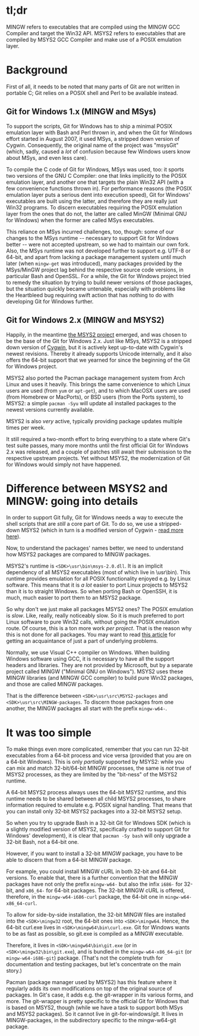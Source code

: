 # tl;dr

MINGW refers to executables that are compiled using the MINGW GCC Compiler and target the Win32 API. MSYS2 refers to executables that are compiled by MSYS2 GCC Compiler and make use of a POSIX emulation layer.

# Background

First of all, it needs to be noted that many parts of Git are not written in portable C; Git relies on a POSIX shell and Perl to be available instead.

## Git for Windows 1.x (MINGW and MSys)

To support the scripts, Git for Windows has to ship a minimal POSIX emulation layer with Bash and Perl thrown in, and when the Git for Windows effort started in August 2007, it used MSys, a stripped down version of Cygwin. Consequently, the original name of the project was "msysGit" (which, sadly, caused a *lot* of confusion because few Windows users know about MSys, and even less care).

To compile the C code of Git for Windows, MSys was used, too: it sports two versions of the GNU C Compiler: one that links implicitly to the POSIX emulation layer, and another one that targets the plain Win32 API (with a few convenience functions thrown in). For performance reasons (the POSIX emulation layer puts a serious dent into execution speed), Git for Windows' executables are built using the latter, and therefore they are really just Win32 programs. To discern executables requiring the POSIX emulation layer from the ones that do not, the latter are called MinGW (Minimal GNU for Windows) when the former are called MSys executables.

This reliance on MSys incurred challenges, too, though: some of our changes to the MSys runtime -- necessary to support Git for Windows better -- were not accepted upstream, so we had to maintain our own fork. Also, the MSys runtime was not developed further to support e.g. UTF-8 or 64-bit, and apart from lacking a package management system
until much later (when `mingw-get` was introduced), many packages provided by the MSys/MinGW project lag behind the respective source code versions, in particular Bash and OpenSSL. For a while, the Git for Windows project tried to remedy the situation by trying to build newer versions of those packages, but the situation quickly became untenable,
especially with problems like the Heartbleed bug requiring swift action that has nothing to do with developing Git for Windows further.

## Git for Windows 2.x (MINGW and MSYS2)

Happily, in the meantime [the MSYS2 project](https://msys2.github.io/) emerged, and was chosen to be the base of the Git for Windows 2.x. Just like MSys, MSYS2 is a stripped down version of [Cygwin](https://cygwin.com), but it is actively kept up-to-date with Cygwin's newest revisions. Thereby it already supports Unicode internally, and it also offers the 64-bit support that we yearned for since the beginning of the Git for Windows project.

MSYS2 also ported the Pacman package management system from Arch Linux and uses it heavily. This brings the same convenience to which Linux users are used (from `yum` or `apt-get`), and to which MacOSX users are used (from Homebrew or MacPorts), or BSD users (from the Ports system), to MSYS2: a simple `pacman -Syu` will update all installed packages to the newest versions currently available.

MSYS2 is also *very* active, typically providing package updates multiple times per week.

It still required a two-month effort to bring everything to a state where Git's test suite passes, many more months until the first official Git for Windows 2.x was released, and a couple of patches still await their submission to the respective upstream projects. Yet without MSYS2, the modernization of Git for Windows would simply not have happened.

# Difference between MSYS2 and MINGW: going into details

In order to support Git fully, Git for Windows needs a way to execute the shell scripts that are *still* a core part of Git.
To do so, we use a stripped-down MSYS2 (which in turn is a modified version of Cygwin - [read more here](https://www.msys2.org/wiki/How-does-MSYS2-differ-from-Cygwin/)).

Now, to understand the packages' names better, we need to understand how MSYS2 packages are compared to MINGW packages.

MSYS2's runtime is `<SDK>\usr\bin\msys-2.0.dll`. It is an implicit dependency of all MSYS2 executables (most of which live in <SDK>\usr\bin). This runtime provides emulation for all POSIX functionality enjoyed e.g. by Linux software. This means that it is *a lot* easier to port Linux projects to MSYS2 than it is to straight Windows. So when porting Bash or OpenSSH, it is much, much easier to port them to an MSYS2 package.

So why don't we just make all packages MSYS2 ones? The POSIX emulation is *slow*. Like, really, really noticeably slow.
So it is much preferred to port Linux software to pure Win32 calls, without going the POSIX emulation route. Of course, this is a ton more work *per project*. That is the reason why this is not done for all packages. You may want to read [this article](https://github.com/git-for-windows/git/wiki/Windows-vs-Linux-fork()/exec()-semantics) for getting an acquaintance of just a part of underlying problems.

Normally, we use Visual C++ compiler on Windows. When building Windows software using GCC, it is necessary to have all the support headers and libraries. They are not provided by Microsoft, but by a separate project called MINGW ("Minimal GNU on Windows"). MSYS2 uses these MINGW libraries (and MINGW GCC compiler) to build pure Win32 packages, and those are called MINGW packages.

That is the difference between `<SDK>\usr\src\MSYS2-packages` and `<SDK>\usr\src\MINGW-packages`. To discern those packages from one another, the MINGW packages all start with the prefix `mingw-w64-`.


# It was too simple
To make things even more complicated, remember that you can run 32-bit executables from a 64-bit process and vice versa (provided that you are on a 64-bit Windows). This is only *partially* supported by MSYS2: while you can mix and match 32-bit/64-bit MINGW processes, the same is *not* true of MSYS2 processes, as they are limited by the "bit-ness" of the MSYS2 runtime.

A 64-bit MSYS2 process always uses the 64-bit MSYS2 runtime, and this runtime needs to be shared between all child MSYS2 processes, to share information required to emulate e.g. POSIX signal handling. That means that you can install only 32-bit MSYS2 packages into a 32-bit MSYS2 setup.

So when you try to upgrade Bash in a 32-bit Git for Windows SDK (which is a slightly modified version of MSYS2, specifically crafted to support Git for Windows' development), it is clear that `pacman -Sy bash` will only upgrade a 32-bit Bash, not a 64-bit one.

However, if you want to install a 32-bit *MINGW* package, you have to be able to discern that from a 64-bit MINGW package.

For example, you could install MINGW cURL in both 32-bit and 64-bit versions. To enable that, there is a further convention that the MINGW packages have not only the prefix `mingw-w64-` but also the infix `i686-` for 32-bit, and `x86_64-` for 64-bit packages. The 32-bit MINGW cURL is offered, therefore, in the `mingw-w64-i686-curl` package, the 64-bit one in `mingw-w64-x86_64-curl`.

To allow for side-by-side installation, the 32-bit MINGW files are installed into the `<SDK>\mingw32` root, the 64-bit ones into `<SDK>\mingw64`. Hence, the 64-bit curl.exe lives in `<SDK>\mingw64\bin\curl.exe`. Git for Windows wants to be as fast as possible, so git.exe is compiled as a MINGW executable.

Therefore, it lives in `<SDK>\mingw64\bin\git.exe` (or in `<SDK>\mingw32\bin\git.exe`), and is bundled in the `mingw-w64-x86_64-git` (or `mingw-w64-i686-git`) package. (That's not the complete truth for documentation and testing packages, but let's concentrate on the main story.)

Pacman (package manager used by MSYS2) has this feature where it regularly adds its own modifications on top of the original source of packages. In Git's case, it adds e.g. the git-wrapper in its various forms, and more. The git-wrapper is pretty specific to the official Git for Windows that is based on MSYS2, though (while we have a task to support both MSys and MSYS2 packages). So it cannot live in git-for-windows/git. It lives in MINGW-packages, in the subdirectory specific to the mingw-w64-git package.
